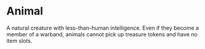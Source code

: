 # Animal
A natural creature with less-than-human intelligence. Even if they become a member of a warband, animals cannot pick up treasure tokens and have no item slots.
